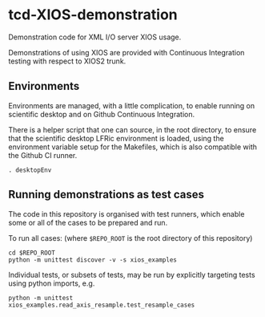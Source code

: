 # tcd-XIOS-demonstration
Demonstration code for XML I/O server XIOS usage.

Demonstrations of using XIOS are provided with Continuous Integration testing with respect to XIOS2 trunk.

## Environments

Environments are managed, with a little complication, to enable running on scientific desktop and on Github  Continuous Integration.

There is a helper script that one can source, in the root directory, to ensure that the scientific desktop LFRic environment is loaded, using the environment variable setup for the Makefiles, which is also compatible with the Github CI runner.

`. desktopEnv`

## Running demonstrations as test cases

The code in this repository is organised with test runners, which enable some or all of the cases to be prepared and run.

To run all cases:
(where `$REPO_ROOT` is the root directory of this repository)

```
cd $REPO_ROOT
python -m unittest discover -v -s xios_examples
```

Individual tests, or subsets of tests, may be run by explicitly targeting tests using python imports, e.g.

```
python -m unittest xios_examples.read_axis_resample.test_resample_cases
```
